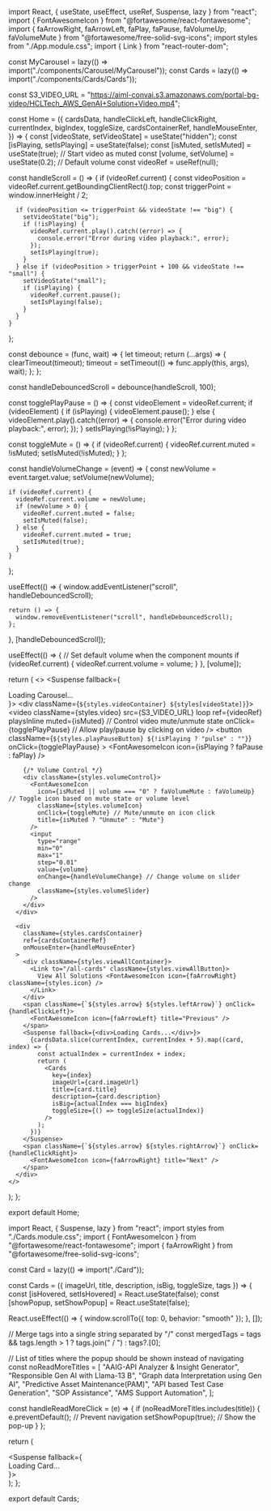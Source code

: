import React, { useState, useEffect, useRef, Suspense, lazy } from "react";
import { FontAwesomeIcon } from "@fortawesome/react-fontawesome";
import { faArrowRight, faArrowLeft, faPlay, faPause, faVolumeUp, faVolumeMute } from "@fortawesome/free-solid-svg-icons";
import styles from "./App.module.css";
import { Link } from "react-router-dom";

const MyCarousel = lazy(() => import("./components/Carousel/MyCarousel"));
const Cards = lazy(() => import("./components/Cards/Cards"));

const S3_VIDEO_URL = "https://aiml-convai.s3.amazonaws.com/portal-bg-video/HCLTech_AWS_GenAI+Solution+Video.mp4";

const Home = ({
  cardsData,
  handleClickLeft,
  handleClickRight,
  currentIndex,
  bigIndex,
  toggleSize,
  cardsContainerRef,
  handleMouseEnter,
}) => {
  const [videoState, setVideoState] = useState("hidden");
  const [isPlaying, setIsPlaying] = useState(false);
  const [isMuted, setIsMuted] = useState(true); // Start video as muted
  const [volume, setVolume] = useState(0.2); // Default volume
  const videoRef = useRef(null);

  const handleScroll = () => {
    if (videoRef.current) {
      const videoPosition = videoRef.current.getBoundingClientRect().top;
      const triggerPoint = window.innerHeight / 2;

      if (videoPosition <= triggerPoint && videoState !== "big") {
        setVideoState("big");
        if (!isPlaying) {
          videoRef.current.play().catch((error) => {
            console.error("Error during video playback:", error);
          });
          setIsPlaying(true);
        }
      } else if (videoPosition > triggerPoint + 100 && videoState !== "small") {
        setVideoState("small");
        if (isPlaying) {
          videoRef.current.pause();
          setIsPlaying(false);
        }
      }
    }
  };

  const debounce = (func, wait) => {
    let timeout;
    return (...args) => {
      clearTimeout(timeout);
      timeout = setTimeout(() => func.apply(this, args), wait);
    };
  };

  const handleDebouncedScroll = debounce(handleScroll, 100);

  const togglePlayPause = () => {
    const videoElement = videoRef.current;
    if (videoElement) {
      if (isPlaying) {
        videoElement.pause();
      } else {
        videoElement.play().catch((error) => {
          console.error("Error during video playback:", error);
        });
      }
      setIsPlaying(!isPlaying);
    }
  };

  const toggleMute = () => {
    if (videoRef.current) {
      videoRef.current.muted = !isMuted;
      setIsMuted(!isMuted);
    }
  };

  const handleVolumeChange = (event) => {
    const newVolume = event.target.value;
    setVolume(newVolume);

    if (videoRef.current) {
      videoRef.current.volume = newVolume;
      if (newVolume > 0) {
        videoRef.current.muted = false;
        setIsMuted(false);
      } else {
        videoRef.current.muted = true;
        setIsMuted(true);
      }
    }
  };

  useEffect(() => {
    window.addEventListener("scroll", handleDebouncedScroll);

    return () => {
      window.removeEventListener("scroll", handleDebouncedScroll);
    };
  }, [handleDebouncedScroll]);

  useEffect(() => {
    // Set default volume when the component mounts
    if (videoRef.current) {
      videoRef.current.volume = volume;
    }
  }, [volume]);

  return (
    <>
      <Suspense fallback={<div>Loading Carousel...</div>}>
        <MyCarousel />
      </Suspense>
      <div className={`${styles.videoContainer} ${styles[videoState]}`}>
        <video
          className={styles.video}
          src={S3_VIDEO_URL}
          loop
          ref={videoRef}
          playsInline
          muted={isMuted} // Control video mute/unmute state
          onClick={togglePlayPause} // Allow play/pause by clicking on video
        />
        <button
          className={`${styles.playPauseButton} ${!isPlaying ? "pulse" : ""}`}
          onClick={togglePlayPause}
        >
          <FontAwesomeIcon icon={isPlaying ? faPause : faPlay} />
        </button>

        {/* Volume Control */}
        <div className={styles.volumeControl}>
          <FontAwesomeIcon
            icon={isMuted || volume === "0" ? faVolumeMute : faVolumeUp} // Toggle icon based on mute state or volume level
            className={styles.volumeIcon}
            onClick={toggleMute} // Mute/unmute on icon click
            title={isMuted ? "Unmute" : "Mute"}
          />
          <input
            type="range"
            min="0"
            max="1"
            step="0.01"
            value={volume}
            onChange={handleVolumeChange} // Change volume on slider change
            className={styles.volumeSlider}
          />
        </div>
      </div>

      <div
        className={styles.cardsContainer}
        ref={cardsContainerRef}
        onMouseEnter={handleMouseEnter}
      >
        <div className={styles.viewAllContainer}>
          <Link to="/all-cards" className={styles.viewAllButton}>
            View All Solutions <FontAwesomeIcon icon={faArrowRight} className={styles.icon} />
          </Link>
        </div>
        <span className={`${styles.arrow} ${styles.leftArrow}`} onClick={handleClickLeft}>
          <FontAwesomeIcon icon={faArrowLeft} title="Previous" />
        </span>
        <Suspense fallback={<div>Loading Cards...</div>}>
          {cardsData.slice(currentIndex, currentIndex + 5).map((card, index) => {
            const actualIndex = currentIndex + index;
            return (
              <Cards
                key={index}
                imageUrl={card.imageUrl}
                title={card.title}
                description={card.description}
                isBig={actualIndex === bigIndex}
                toggleSize={() => toggleSize(actualIndex)}
              />
            );
          })}
        </Suspense>
        <span className={`${styles.arrow} ${styles.rightArrow}`} onClick={handleClickRight}>
          <FontAwesomeIcon icon={faArrowRight} title="Next" />
        </span>
      </div>
    </>
  );
};

export default Home;



import React, { Suspense, lazy } from "react";
import styles from "./Cards.module.css";
import { FontAwesomeIcon } from "@fortawesome/react-fontawesome";
import { faArrowRight } from "@fortawesome/free-solid-svg-icons";

const Card = lazy(() => import("./Card"));

const Cards = ({ imageUrl, title, description, isBig, toggleSize, tags }) => {
  const [isHovered, setIsHovered] = React.useState(false);
  const [showPopup, setShowPopup] = React.useState(false);

  React.useEffect(() => {
    window.scrollTo({ top: 0, behavior: "smooth" });
  }, []);

  // Merge tags into a single string separated by "/"
  const mergedTags = tags && tags.length > 1 ? tags.join(" / ") : tags?.[0];

  // List of titles where the popup should be shown instead of navigating
  const noReadMoreTitles = [
    "AAIG-API Analyzer & Insight Generator",
    "Responsible Gen AI with Llama-13 B",
    "Graph data Interpretation using Gen AI",
    "Predictive Asset Maintenance​(PAM)",
    "API based Test Case Generation",
    "SOP Assistance",
    "AMS Support Automation",
  ];

  const handleReadMoreClick = (e) => {
    if (noReadMoreTitles.includes(title)) {
      e.preventDefault(); // Prevent navigation
      setShowPopup(true); // Show the pop-up
    }
  };

  return (
    <div className={styles.cardsContainer}>
      <Suspense fallback={<div>Loading Card...</div>}>
        <Card
          imageUrl={imageUrl}
          title={title}
          description={description}
          isBig={isBig}
          toggleSize={toggleSize}
          tags={tags}
          handleReadMoreClick={handleReadMoreClick}
          showPopup={showPopup}
          setShowPopup={setShowPopup}
          isHovered={isHovered}
          setIsHovered={setIsHovered}
        />
      </Suspense>
    </div>
  );
};

export default Cards;
